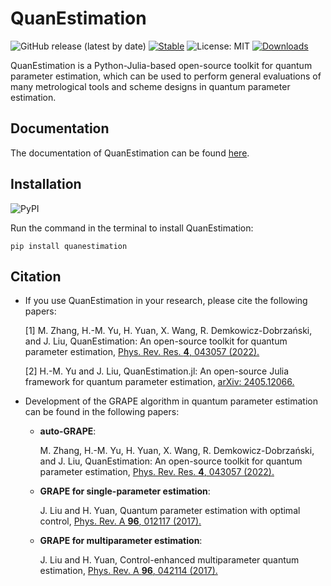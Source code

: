 # QuanEstimation

![GitHub release (latest by date)](https://img.shields.io/github/v/release/QuanEstimation/QuanEstimation)
[![Stable](https://img.shields.io/badge/docs-stable-blue.svg)](https://quanestimation.github.io/QuanEstimation/) 
![License: MIT](https://img.shields.io/badge/License-MIT-yellow.svg)
[![Downloads](https://static.pepy.tech/badge/quanestimation)](https://pepy.tech/project/quanestimation)


QuanEstimation is a Python-Julia-based open-source toolkit for quantum parameter estimation, which can be used to perform 
general evaluations of many metrological tools and scheme designs in quantum parameter estimation. 


## Documentation
The documentation of QuanEstimation can be found [here](https://quanestimation.github.io/QuanEstimation/).

## Installation
![PyPI](https://img.shields.io/pypi/v/QuanEstimation)

Run the command in the terminal to install QuanEstimation:  

~~~
pip install quanestimation
~~~

## Citation
* If you use QuanEstimation in your research, please cite the following papers:

  [1] M. Zhang, H.-M. Yu, H. Yuan, X. Wang, R. Demkowicz-Dobrzański, and J. Liu, 
  QuanEstimation: An open-source toolkit for quantum parameter estimation, 
  [Phys. Rev. Res. **4**, 043057 (2022).](https://doi.org/10.1103/PhysRevResearch.4.043057)

  [2] H.-M. Yu and J. Liu, QuanEstimation.jl: An open-source Julia framework for quantum parameter estimation, 
  [arXiv: 2405.12066.](https://doi.org/10.48550/arXiv.2405.12066)

* Development of the GRAPE algorithm in quantum parameter estimation can be found in the following papers:

  * **auto-GRAPE**:

    M. Zhang, H.-M. Yu, H. Yuan, X. Wang, R. Demkowicz-Dobrzański, and J. Liu, 
    QuanEstimation: An open-source toolkit for quantum parameter estimation, 
    [Phys. Rev. Res. **4**, 043057 (2022).](https://doi.org/10.1103/PhysRevResearch.4.043057)

  * **GRAPE for single-parameter estimation**:

    J. Liu and H. Yuan, Quantum parameter estimation with optimal control, 
    [Phys. Rev. A **96**, 012117 (2017).](https://doi.org/10.1103/PhysRevA.96.012117)

  * **GRAPE for multiparameter estimation**:

    J. Liu and H. Yuan, Control-enhanced multiparameter quantum estimation, 
    [Phys. Rev. A **96**, 042114 (2017).](https://doi.org/10.1103/PhysRevA.96.042114)
